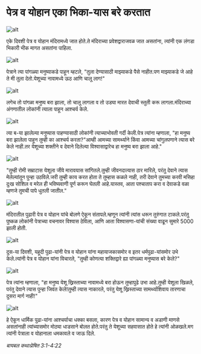 # पेत्र व योहान एका भिका-यास बरे करतात

![alt](https://cdn.door43.org/obs/jpg/360px/obs-en-44-01.jpg)

एके दिवशी पेत्र व योहान मंदिरामध्ये जात होते.ते मंदिराच्या प्रवेशद्वाराजवळ जात असतांना, त्यांनी एक लंगडा भिकारी भीक मागत असतांना पाहिला.

![alt](https://cdn.door43.org/obs/jpg/360px/obs-en-44-02.jpg)

पेत्राने त्या पांगळ्या मनुष्याकडे पाहून म्हटले, "तुला देण्यासाठी माझ्याकडे पैसे नाहीत.पण माझ्याकडे जे आहे ते मी तुला देतो.येशूच्या नावामध्ये ऊठ आणि चालू लाग!"

![alt](https://cdn.door43.org/obs/jpg/360px/obs-en-44-03.jpg)

लगेच तो पांगळा मनुष्य बरा झाला, तो चालू लागला व तो उड्या मारत  देवाची स्तुती करू लागला.मंदिराच्या अंगणातील लोकांनी त्याला पाहून आश्चर्य केले.

![alt](https://cdn.door43.org/obs/jpg/360px/obs-en-44-04.jpg)

त्या ब-या झालेल्या मनुष्यास पाहण्यासाठी लोकांनी त्याच्याभोवती गर्दी केली.पेत्र त्यांना म्हणाला, "हा मनुष्य बरा झालेला पाहून तुम्ही का आश्चर्य करता?"आम्ही आमच्या सामर्थ्याने किंवा आमच्या चांगुलपणाने त्यास बरे केले नाही.तर येशूच्या शक्तीने व देवाने दिलेल्या विश्वासाद्वारेच हा मनुष्य बरा झाला आहे."

![alt](https://cdn.door43.org/obs/jpg/360px/obs-en-44-05.jpg)

"तुम्ही रोमी सम्राटास येशूला जीवे मारावयास सांगितले.तुम्ही जीवनदात्यास ठार मारिले, परंतु देवाने त्यास मेलेल्यांतून पुन्हा उठविले.जरी तुम्ही काय करत होता ते तुम्हास कळले नाही, तरी देवाने तुमच्या करवी मसिहा दुःख सोशिल व मरेल ही भविष्यवाणी पूर्ण करून घेतली आहे.यास्तव, आता पश्चाताप करा व देवाकडे वळा म्हणजे तुमची पापे धुतली जातील."

![alt](https://cdn.door43.org/obs/jpg/360px/obs-en-44-06.jpg)

मंदिरातील पुढारी पेत्र व योहान यांचे बोलणे ऐकून संतापले.म्हणून त्यांनी त्यांस धरून तुरुंगात टाकले.परंतु पुष्कळ लोकांनी पेत्राच्या वचनावर विश्वास ठेविला, आणि आता विश्वासणा-यांची संख्या वाढून सुमारे 5000 झाली होती.

![alt](https://cdn.door43.org/obs/jpg/360px/obs-en-44-07.jpg)

दुस-या दिवशी, यहूदी पुढा-यांनी पेत्र व योहान यांना महायाजकासमोर व इतर धर्मपुढा-यांसमोर उभे केले.त्यांनी पेत्र व योहान यांना विचारले, "तुम्ही कोणत्या शक्तिद्वारे ह्या पांगळ्या मनुष्यास बरे केले?"

![alt](https://cdn.door43.org/obs/jpg/360px/obs-en-44-08.jpg)

पेत्र त्यांना म्हणाला, "हा मनुष्य येशू ख्रिस्ताच्या नावामध्ये बरा होऊन तुम्हापुढे उभा आहे.तुम्ही येशूला खिळले, परंतु देवाने त्यास पुन्हा जिवंत केले!तुम्ही त्यास नाकारले, परंतु येशू ख्रिस्ताच्या सामर्थ्याशिवाय तारणाचा दुसरा मार्ग नाही!"

![alt](https://cdn.door43.org/obs/jpg/360px/obs-en-44-09.jpg)

हे ऐकून धार्मिक पुढा-यांना आश्चर्याचा धक्का बसला, कारण पेत्र व योहान सामान्य व अडाणी माणसे असतांनाही त्यांच्यासमोर मोठ्या धाडसाने बोलत होते.परंतु ते येशूच्या सहवासात होते हे त्यांनी ओळखले.मग त्यांनी पेत्राला व योहानाला धमकावले व जाऊ दिले.

_बायबल कथाःप्रेषित 3:1-4:22_